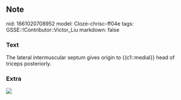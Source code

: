 ## Note
nid: 1661020708952
model: Cloze-chrisc-ff04e
tags: GSSE::!Contributor::Victor_Liu
markdown: false

### Text
The lateral intermuscular septum gives origin to {{c1::medial}} head of triceps posteriorly.

### Extra
<img src="paste-57f89807c2ab8fd59b3cfea26c8bced493d14d04.jpg">
